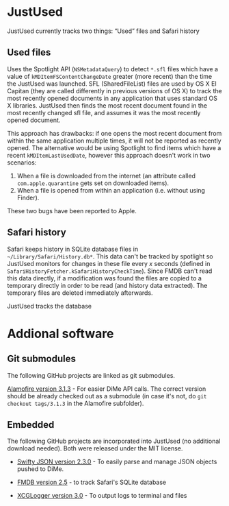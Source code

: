 # JustUsed

JustUsed currently tracks two things: “Used” files and Safari history

## Used files

Uses the Spotlight API (`NSMetadataQuery`) to detect `*.sfl` files which have a value of `kMDItemFSContentChangeDate` greater (more recent) than the time the JustUsed was launched. SFL (SharedFileList) files are used by OS X El Capitan (they are called differently in previous versions of OS X) to track the most recently opened documents in any application that uses standard OS X libraries. JustUsed then finds the most recent document found in the most recently changed sfl file, and assumes it was the most recently opened document.

This approach has drawbacks: if one opens the most recent document from within the same application multiple times, it will not be reported as recently opened. The alternative would be using Spotlight to find items which have a recent `kMDItemLastUsedDate`, however this approach doesn't work in two scenarios:

1. When a file is downloaded from the internet (an attribute called `com.apple.quarantine` gets set on downloaded items).
2. When a file is opened from within an application (i.e. without using Finder).

These two bugs have been reported to Apple.

## Safari history

Safari keeps history in SQLite database files in ```~/Library/Safari/History.db*```. This data can't be tracked by spotlight so JustUsed monitors for changes in these file every *x* seconds (defined in ```SafariHistoryFetcher.kSafariHistoryCheckTime```). Since FMDB can't read this data directly, if a modification was found the files are copied to a temporary directly in order to be read (and history data extracted). The temporary files are deleted immediately afterwards.

JustUsed tracks the database 

# Addional software

## Git submodules

The following GitHub projects are linked as git submodules.

[Alamofire version 3.1.3](https://github.com/Alamofire/Alamofire/releases/tag/3.1.3) - For easier DiMe API calls. The correct version should be already checked out as a submodule (in case it's not, do `git checkout tags/3.1.3` in the Alamofire subfolder).

## Embedded

The following GitHub projects are incorporated into JustUsed (no additional download needed). Both were released under the MIT license.

- [Swifty JSON version 2.3.0](https://github.com/SwiftyJSON/SwiftyJSON/releases/tag/2.3.0) - To easily parse and manage JSON objects pushed to DiMe.

- [FMDB version 2.5](https://github.com/ccgus/fmdb/releases/tag/v2.5) - to track Safari's SQLite database

- [XCGLogger version 3.0](https://github.com/DaveWoodCom/XCGLogger/releases/tag/Version_3.0) - To output logs to terminal and files
